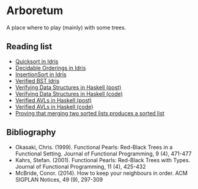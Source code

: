 # Arboretum

A place where to play (mainly) with some trees.

## Reading list

- [Quicksort in Idris](https://www.ben-sherman.net/posts/2014-09-20-quicksort-in-idris.html)
- [Decidable Orderings in Idris](https://jerrington.me/posts/2016-11-11-total-order.lidr.html)
- [InsertionSort in Idris](https://stackoverflow.com/questions/24105461/sorted-list-in-idris-insertion-sort)
- [Verified BST Idris](https://www.reddit.com/r/Idris/comments/iq2m89/struggling_with_erasure_in_verified_binary_search/)
- [Verifying Data Structures in Haskell (post)](https://doisinkidney.com/posts/2017-04-23-verifying-data-structures-in-haskell-lhs.html)
- [Verifying Data Structures in Haskell (code)](https://github.com/oisdk/type-indexed-queues)
- [Verified AVLs in Haskell (post)](https://doisinkidney.com/posts/2018-07-30-verified-avl.html)
- [Verified AVLs in Haskell (code)](https://github.com/oisdk/verified-avl)
- [Proving that merging two sorted lists produces a sorted list](https://codereview.stackexchange.com/questions/194203/proving-that-merging-two-sorted-lists-produces-a-sorted-list)

## Bibliography

- Okasaki, Chris. (1999). Functional Pearls: Red-Black Trees in a Functional Setting. Journal of Functional Programming, 9 (4), 471-477
- Kahrs, Stefan. (2001). Functional Pearls: Red-Black Trees with Types. Journal of Functional Programming, 11 (4), 425-432
- McBride, Conor. (2014). How to keep your neighbours in order. ACM SIGPLAN Notices, 49 (9), 297-309

